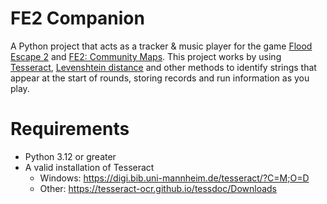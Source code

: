 # FE2 Companion
A Python project that acts as a tracker & music player for the game [Flood Escape 2](https://www.roblox.com/games/738339342/FLOOD-ESCAPE-2) and [FE2: Community Maps](https://www.roblox.com/games/11951199229/Flood-Escape-2-Community-Maps). This project works by using [Tesseract](https://en.wikipedia.org/wiki/Tesseract_(software)), [Levenshtein distance](https://en.wikipedia.org/wiki/Levenshtein_distance) and other methods to identify strings that appear at the start of rounds, storing records and run information as you play. 

# Requirements
- Python 3.12 or greater
- A valid installation of Tesseract
    - Windows: https://digi.bib.uni-mannheim.de/tesseract/?C=M;O=D
    - Other: https://tesseract-ocr.github.io/tessdoc/Downloads